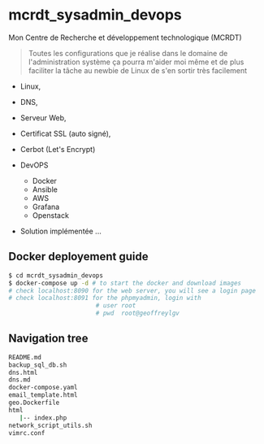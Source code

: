 # mcrdt_sysadmin_devops

Mon Centre de Recherche et développement technologique (MCRDT)

> Toutes les configurations que je réalise dans le domaine de l'administration système
> ça pourra m'aider moi même et de plus faciliter la tâche au newbie de Linux de s'en sortir très facilement

- Linux,
- DNS,
- Serveur Web,
- Certificat SSL (auto signé),
- Cerbot (Let's Encrypt)
- DevOPS

  - Docker
  - Ansible
  - AWS
  - Grafana
  - Openstack

- Solution implémentée ...

## Docker deployement guide
```bash
$ cd mcrdt_sysadmin_devops
$ docker-compose up -d # to start the docker and download images
# check localhost:8090 for the web server, you will see a login page
# check localhost:8091 for the phpmyadmin, login with
                        # user root
                        # pwd  root@geoffreylgv
```

## Navigation tree
```bash
README.md
backup_sql_db.sh   
dns.html
dns.md
docker-compose.yaml
email_template.html
geo.Dockerfile     
html
   |-- index.php
network_script_utils.sh
vimrc.conf
```